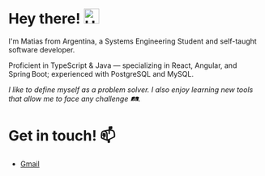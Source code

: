 # Hey there! <img src="https://user-images.githubusercontent.com/74038190/216120981-b9507c36-0e04-4469-8e27-c99271b45ba5.png" alt="Hands shake" style="height: 30px; width:30px;"/>
I'm Matias from Argentina, a Systems Engineering Student and self-taught software developer.<br />

Proficient in TypeScript & Java — specializing in React, Angular, and Spring Boot; experienced with PostgreSQL and MySQL.

_I like to define myself as a problem solver. I also enjoy learning new tools that allow me to face any challenge 🛤️._

# Get in touch! 📫
* [Gmail](mailto:matiasdelgadodev@gmail.com)
